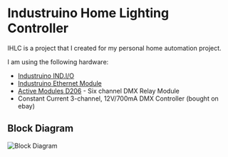 Industruino Home Lighting Controller
====================================

IHLC is a project that I created for my personal home automation project.


I am using the following hardware:

* [Industruino IND.I/O]
* [Industruino Ethernet Module]
* [Active Modules D206] - Six channel DMX Relay Module
* Constant Current 3-channel, 12V/700mA DMX Controller (bought on ebay)


Block Diagram
-------------

![Block Diagram](https://raw.github.com/njh/ihlc/master/docs/ihlc_block_diagram.png "Block Diagram")


[Industruino IND.I/O]:  http://industruino.com/shop/product/industruino-ind-i-o-kit-2
[Industruino Ethernet Module]:  http://industruino.com/shop/product/ethernet-expansion-module-10
[Active Modules D206]:  http://www.activemodules.co.uk/dinrdmx6.html
